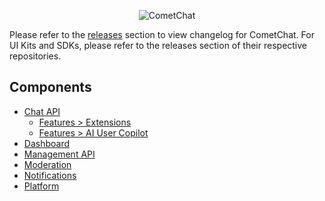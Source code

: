 <p align="center">
  <img alt="CometChat" src="https://assets.cometchat.io/website/images/logos/banner.png">
</p>

Please refer to the [releases](https://github.com/cometchat/changelog/releases) section to view changelog for CometChat. For UI Kits and SDKs, please refer to the releases section of their respective repositories.

## Components

- [Chat API](./chat-api/CHANGELOG.md)
  - [Features > Extensions](./extensions/CHANGELOG.md)
  - [Features > AI User Copilot](./ai-services/CHANGELOG.md)
- [Dashboard](./dashboard/CHANGELOG.md)
- [Management API](./management-api/CHANGELOG.md)
- [Moderation](./moderation/CHANGELOG.md)
- [Notifications](./notifications/CHANGELOG.md)
- [Platform](./platform/CHANGELOG.md)


